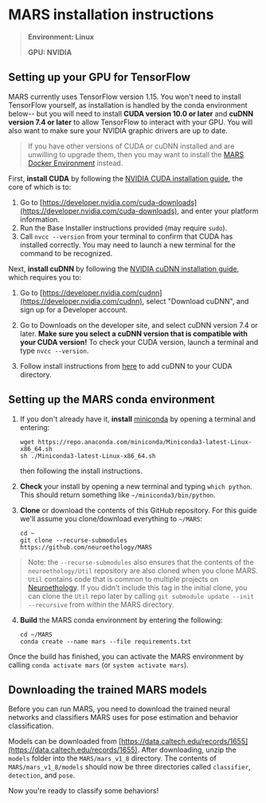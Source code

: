 # MARS installation instructions

>**Environment: Linux**
>
>**GPU: NVIDIA**


## Setting up your GPU for TensorFlow
MARS currently uses TensorFlow version 1.15. You won't need to install TensorFlow yourself, as installation is handled by the conda environment below-- but you will need to install **CUDA version 10.0 or later** and **cuDNN version 7.4 or later** to allow TensorFlow to interact with your GPU. You will also want to make sure your NVIDIA graphic drivers are up to date.

>If you have other versions of CUDA or cuDNN installed and are unwilling to upgrade them, then you may want to install the [MARS Docker Environment](Docker_instructions.md) instead.

First, **install CUDA** by following the [NVIDIA CUDA installation guide](https://docs.nvidia.com/cuda/cuda-installation-guide-linux/index.html), the core of which is to:
1) Go to [https://developer.nvidia.com/cuda-downloads](https://developer.nvidia.com/cuda-downloads), and enter your platform information.
2) Run the Base Installer instructions provided (may require `sudo`).
3) Call `nvcc --version` from your terminal to confirm that CUDA has installed correctly. You may need to launch a new terminal for the command to be recognized.

 Next, **install cuDNN** by following the [NVIDIA cuDNN installation guide](https://docs.nvidia.com/deeplearning/cudnn/install-guide/index.html), which requires you to:
 1) Go to [https://developer.nvidia.com/cudnn](https://developer.nvidia.com/cudnn), select "Download cuDNN", and sign up for a Developer account.
2) Go to Downloads on the developer site, and select cuDNN version 7.4 or later. **Make sure you select a cuDNN version that is compatible with your CUDA version!** To check your CUDA version, launch a terminal and type `nvcc --version`.

3) Follow install instructions from [here](https://docs.nvidia.com/deeplearning/cudnn/install-guide/index.html#installlinux) to add cuDNN to your CUDA directory.

## Setting up the MARS conda environment
1) If you don't already have it, **install** [miniconda](https://docs.conda.io/en/latest/miniconda.html) by opening a terminal and entering:

     ```
     wget https://repo.anaconda.com/miniconda/Miniconda3-latest-Linux-x86_64.sh
     sh ./Miniconda3-latest-Linux-x86_64.sh
     ```
    then following the install instructions.

  2) **Check** your install by opening a new terminal and typing `which python`. This should return something like `~/miniconda3/bin/python`.

  3) **Clone** or download the contents of this GitHub repository. For this guide we'll assume you clone/download everything to `~/MARS`:
      ```
      cd ~
      git clone --recurse-submodules https://github.com/neuroethology/MARS
      ```
  >Note: the `--recurse-submodules` also ensures that the contents of the `neuroethology/Util` repository are also cloned when you clone MARS. `Util` contains code that is common to multiple projects on [Neuroethology](https://github.com/neuroethology). If you didn't include this tag in the initial clone, you can clone the `Util` repo later by calling `git submodule update --init --recursive` from within the MARS directory.

  4) **Build** the MARS conda environment by entering the following:
      ```
      cd ~/MARS
      conda create --name mars --file requirements.txt
      ```
Once the build has finished, you can activate the MARS environment by calling `conda activate mars` (or `system activate mars`).


## Downloading the trained MARS models
Before you can run MARS, you need to download the trained neural networks and classifiers MARS uses for pose estimation and behavior classification.

Models can be downloaded from [https://data.caltech.edu/records/1655](https://data.caltech.edu/records/1655). After downloading, unzip the `models` folder into the `MARS/mars_v1_8` directory. The contents of `MARS/mars_v1_8/models` should now be three directories called `classifier`, `detection`, and `pose`.

Now you're ready to classify some behaviors!
